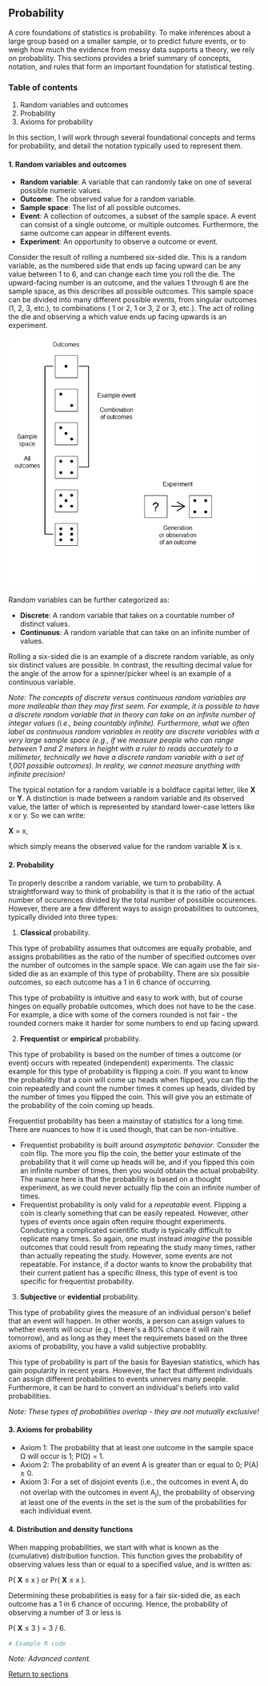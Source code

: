 ## Probability

A core foundations of statistics is probability. To make inferences about a large group based on a smaller sample, or to predict future events, or to weigh how much the evidence from messy data supports a theory, we rely on probability. This sections provides a brief summary of concepts, notation, and rules that form an important foundation for statistical testing.

### Table of contents

1. Random variables and outcomes
2. Probability
3. Axioms for probability


In this section, I will work through several foundational concepts and terms for probability, and detail the notation typically used to represent them.

#### 1. Random variables and outcomes

* **Random variable**: A variable that can randomly take on one of several possible numeric values.
* **Outcome**: The observed value for a random variable.
* **Sample space**: The list of all possible outcomes.
* **Event**: A collection of outcomes, a subset of the sample space. A event can consist of a single outcome, or multiple outcomes. Furthermore, the same outcome can appear in different events.
* **Experiment**: An opportunity to observe a outcome or event.

Consider the result of rolling a numbered six-sided die. This is a random variable, as the numbered side that ends up facing upward can be any value between 1 to 6, and can change each time you roll the die. The upward-facing number is an outcome, and the values 1 through 6 are the sample space, as this describes all possible outcomes. This sample space can be divided into many different possible events, from singular outcomes (1, 2, 3, etc.), to combinations ( 1 or 2, 1 or 3, 2 or 3, etc.). The act of rolling the die and observing a which value ends up facing upwards is an experiment.

<img src="C01_P001_I001.png" alt="Figure 1.1" width="500" height="500"/>

Random variables can be further categorized as:

* **Discrete**: A random variable that takes on a countable number of distinct values.
* **Continuous**: A random variable that can take on an infinite number of values.

Rolling a six-sided die is an example of a discrete random variable, as only six distinct values are possible. In contrast, the resulting decimal value for the angle of the arrow for a spinner/picker wheel is an example of a continuous variable.

*Note: The concepts of discrete versus continuous random variables are more malleable than they may first seem. For example, it is possible to have a discrete random variable that in theory can take on an infinite number of integer values (i.e., being countably infinite). Furthermore, what we often label as continuous random variables in reality are discrete variables with a very large sample space (e.g., if we measure people who can range between 1 and 2 meters in height with a ruler to reads accurately to a millimeter, technically we have a discrete random variable with a set of 1,001 possible outcomes). In reality, we cannot measure anything with infinite precision!*

The typical notation for a random variable is a boldface capital letter, like **X** or **Y**. A distinction is made between a random variable and its observed value, the latter of which is represented by standard lower-case letters like x or y. So we can write:

**X** = x,

which simply means the observed value for the random variable **X** is x.

#### 2. Probability

To properly describe a random variable, we turn to probability. A straightforward way to think of probability is that it is the ratio of the actual number of occurences divided by the total number of possible occurences. However, there are a few different ways to assign probabilities to outcomes, typically divided into three types:

1. **Classical** probability.

This type of probability assumes that outcomes are equally probable, and assigns probabilities as the ratio of the number of specified outcomes over the number of outcomes in the sample space. We can again use the fair six-sided die as an example of this type of probability. There are six possible outcomes, so each outcome has a 1 in 6 chance of occurring.

This type of probability is intuitive and easy to work with, but of course hinges on equally probable outcomes, which does not have to be the case. For example, a dice with some of the corners rounded is not fair - the rounded corners make it harder for some numbers to end up facing upward.

2. **Frequentist** or **empirical** probability.

This type of probability is based on the number of times a outcome (or event) occurs with repeated (independent) experiments. The classic example for this type of probability is flipping a coin. If you want to know the probability that a coin will come up heads when flipped, you can flip the coin repeatedly and count the number times it comes up heads, divided by the number of times you flipped the coin. This will give you an estimate of the probability of the coin coming up heads.

Frequentist probability has been a mainstay of statistics for a long time. There are nuances to how it is used though, that can be non-intuitive.

* Frequentist probability is built around *asymptotic behavior*. Consider the coin flip. The more you flip the coin, the better your estimate of the probability that it will come up heads will be, and if you fipped this coin an infinite number of times, then you would obtain the actual probability. The nuance here is that the probability is based on a thought experiment, as we could never actually flip the coin an infinite number of times.
* Frequentist probability is only valid for a *repeatable* event. Flipping a coin is clearly something that can be easily repeated. However, other types of events once again often require thought experiments. Conducting a complicated scientific study is typically difficult to replicate many times. So again, one must instead *imagine* the possible outcomes that could result from repeating the study many times, rather than actually repeating the study. However, some events are not repeatable. For instance, if a doctor wants to know the probability that their current patient has a specific illness, this type of event is too specific for frequentist probability.

3. **Subjective** or **evidential** probability.

This type of probability gives the measure of an individual person's belief that an event will happen. In other words, a person can assign values to whether events will occur (e.g., I there's a 80% chance it will rain tomorrow), and as long as they meet the requiremets based on the three axioms of probability, you have a valid subjective probablity.

This type of probability is part of the basis for Bayesian statistics, which has gain popularity in recent years. However, the fact that different individuals can assign different probabilities to events unnerves many people. Furthermore, it can be hard to convert an individual's beliefs into valid probabilities.

*Note: These types of probabilities overlap - they are not mutually exclusive!*

#### 3. Axioms for probability

* Axiom 1: The probability that at least one outcome in the sample space &Omega; will occur is 1; P(&Omega;) = 1.
* Axiom 2: The probability of an event A is greater than or equal to 0; P(A) &ge; 0.
* Axiom 3: For a set of disjoint events (i.e., the outcomes in event A<sub>i</sub> do not overlap with the outcomes in event A<sub>j</sub>), the probability of observing at least one of the events in the set is the sum of the probabilities for each individual event. 

#### 4. Distribution and density functions

When mapping probabilities, we start with what is known as the (cumulative) distribution function. This function gives the probability of observing values less than or equal to a specified value, and is written as:

P( **X** &le; x ) or Pr( **X** &le; x ).

Determining these probabilities is easy for a fair six-sided die, as each outcome has a 1 in 6 chance of occuring. Hence, the probability of observing a number of 3 or less is

P( **X** &le; 3 ) = 3 / 6.



```R
# Example R code
```


*Note: Advanced content.*

[Return to sections](C00_P002_Chapters.md)


